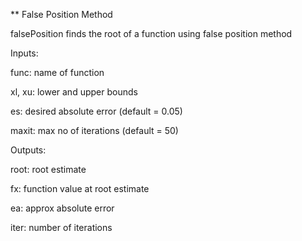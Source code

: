** False Position Method

falsePosition finds the root of a function using false position method

Inputs:

   func: name of function

   xl, xu: lower and upper bounds

   es: desired absolute error (default = 0.05)

   maxit: max no of iterations (default = 50)

Outputs:

   root: root estimate

   fx: function value at root estimate

   ea: approx absolute error

   iter: number of iterations
